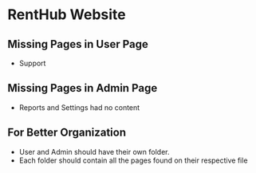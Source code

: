 # RentHub Website

## Missing Pages in User Page
- Support

## Missing Pages in Admin Page
- Reports and Settings had no content

## For Better Organization
- User and Admin should have their own folder.
- Each folder should contain all the pages found on their respective file

